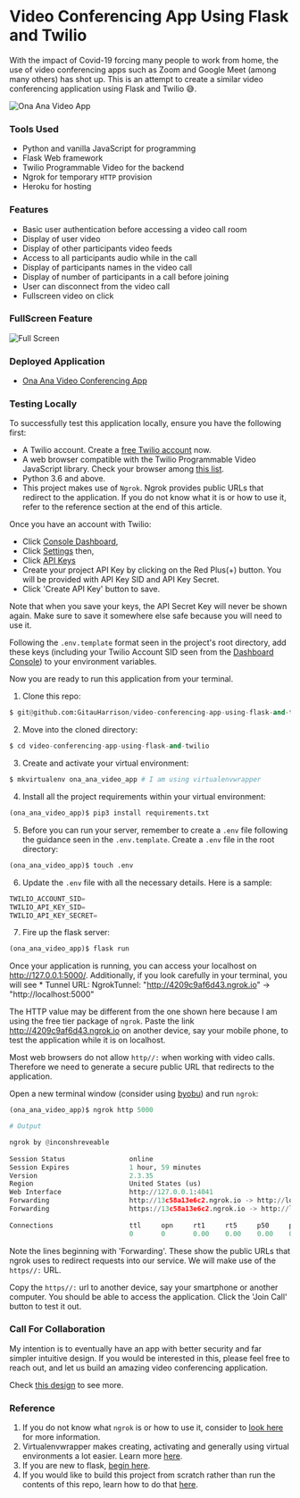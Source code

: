 # Video Conferencing App Using Flask and Twilio

With the impact of Covid-19 forcing many people to work from home, the use of video conferencing apps such as Zoom and Google Meet (among many others) has shot up. This is an attempt to create a similar video conferencing application using Flask and Twilio :sweat_smile:.

![Ona Ana Video App](app/static/img/ona_ana.gif)

### Tools Used
* Python and vanilla JavaScript for programming
* Flask Web framework
* Twilio Programmable Video for the backend
* Ngrok for temporary `HTTP` provision
* Heroku for hosting

### Features
* Basic user authentication before accessing a video call room
* Display of user video
* Display of other participants video feeds
* Access to all participants audio while in the call
* Display of participants names in the video call
* Display of number of participants in a call before joining
* User can disconnect from the video call
* Fullscreen video on click

### FullScreen Feature

![Full Screen](app/static/img/full_screen.gif)

### Deployed Application
* [Ona Ana Video Conferencing App](https://ona-ana-video-app.herokuapp.com/)

### Testing Locally

To successfully test this application locally, ensure you have the following first:

* A Twilio account. Create a [free Twilio account](https://www.twilio.com/try-twilio?promo=WNPWrR) now.
* A web browser compatible with the Twilio Programmable Video JavaScript library. Check your browser among [this list](https://www.twilio.com/docs/video/javascript).
* Python 3.6 and above.
* This project makes use of `Ngrok`. Ngrok provides public URLs that redirect to the application. If you do not know what it is or how to use it, refer to the reference section at the end of this article.

Once you have an account with Twilio:
* Click [Console Dashboard](https://www.twilio.com/console), 
* Click [Settings](https://www.twilio.com/console/project/settings) then,
* Click [API Keys](https://www.twilio.com/console/project/api-keys)
* Create your project API Key by clicking on the Red Plus(+) button. You will be provided with API Key SID and API Key Secret. 
* Click 'Create API Key' button to save.

Note that when you save your keys, the API Secret Key will never be shown again. Make sure to save it somewhere else safe because you will need to use it.

Following the `.env.template` format seen in the project's root directory, add these keys (including your Twilio Account SID  seen from the [Dashboard Console](https://www.twilio.com/console)) to your environment variables.

Now you are ready to run this application from your terminal.

1. Clone this repo:

```python
$ git@github.com:GitauHarrison/video-conferencing-app-using-flask-and-twilio.git
```

2. Move into the cloned directory:

```python
$ cd video-conferencing-app-using-flask-and-twilio
```

3. Create and activate your virtual environment:

```python
$ mkvirtualenv ona_ana_video_app # I am using virtualenvwrapper
```

4. Install all the project requirements within your virtual environment:

```python
(ona_ana_video_app)$ pip3 install requirements.txt
```

5. Before you can run your server, remember to create a `.env` file following the guidance seen in the `.env.template`. Create a `.env` file in the root directory:

```python
(ona_ana_video_app)$ touch .env
```

6. Update the `.env` file with all the necessary details. Here is a sample:

```python
TWILIO_ACCOUNT_SID=
TWILIO_API_KEY_SID=
TWILIO_API_KEY_SECRET=
```

7. Fire up the flask server:

```python
(ona_ana_video_app)$ flask run
```

Once your application is running, you can access your localhost on http://127.0.0.1:5000/. Additionally, if you look carefully in your terminal, you will see * Tunnel URL: NgrokTunnel: "http://4209c9af6d43.ngrok.io" -> "http://localhost:5000"

The HTTP value may be different from the one shown here because I am using the free tier package of `ngrok`. Paste the link http://4209c9af6d43.ngrok.io on another device, say your mobile phone, to test the application while it is on localhost.

Most web browsers do not allow `http//:` when working with video calls. Therefore we need to generate a secure public URL that redirects to the application. 

Open a new terminal window (consider using [byobu](https://www.byobu.org/)) and run `ngrok`:

```python
(ona_ana_video_app)$ ngrok http 5000

# Output

ngrok by @inconshreveable                                                  (Ctrl+C to quit)
                                                                                           
Session Status                online                                                       
Session Expires               1 hour, 59 minutes                                           
Version                       2.3.35                                                       
Region                        United States (us)                                           
Web Interface                 http://127.0.0.1:4041                                        
Forwarding                    http://13c58a13e6c2.ngrok.io -> http://localhost:5000        
Forwarding                    https://13c58a13e6c2.ngrok.io -> http://localhost:5000       
                                                                                           
Connections                   ttl     opn     rt1     rt5     p50     p90                  
                              0       0       0.00    0.00    0.00    0.00
```

Note the lines beginning with 'Forwarding'. These show the public URLs that ngrok uses to redirect requests into our service. We will make use of the `https//:` URL.

Copy the `https//:` url to another device, say your smartphone or another computer. You should be able to access the application. Click the 'Join Call' button to test it out.

### Call For Collaboration

My intention is to eventually  have an app with better security and far simpler intuitive design. If you would be interested in this, please feel free to reach out, and let us build an amazing video conferencing application.

Check [this design](https://www.figma.com/proto/kDRrcS8b0OJywkhH0Qm4LQ/Ona-Ana-Video-App?node-id=3%3A2&scaling=min-zoom) to see more.

### Reference
1. If you do not know what `ngrok` is or how to use it, consider to [look here](https://github.com/GitauHarrison/notes/blob/master/localhost_testing.md) for more information.
2. Virtualenvwrapper makes creating, activating and generally using virtual environments a lot easier. Learn more [here](https://github.com/GitauHarrison/notes/blob/master/virtualenvwrapper_setup.md).
3. If you are new to flask, [begin here](https://github.com/GitauHarrison/notes/blob/master/web_development/personal_blog/personal_blog.md).
4. If you would like to build this project from scratch rather than run the contents of this repo, learn how to do that [here](https://github.com/GitauHarrison/notes/blob/master/video_call_app/simple_video_call_app.md).